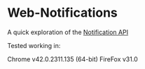 # Web-Notifications

A quick exploration of the [Notification API](https://notifications.spec.whatwg.org/)

Tested working in:

Chrome v42.0.2311.135 (64-bit)
FireFox v31.0